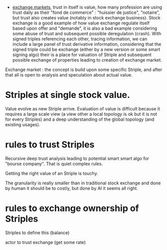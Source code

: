 [hm]: # (+++)
[hm]: # (date = "2015-05-30T12:43:26+01:00")
[hm]: # (draft = true)
[hm]: # (title = "Exchange market in a striple based web of trust")
[hm]: # (+++)



  - [exchange markets](./exchange.md), trust in itself is value, how many profession are using trust daily as their "fond de commerce" : "huissier de justice", "notaire", but trust also creates value (notably in stock exchange business). Stock exchange is a good example of how value exchange regulate itself based upon offer and "demande", it is also a bad example considering some abuse of trust and subsequent possible deregulation (crash). 
  With signed triples referencing each other, tracing information, we can include a large panel of trust derivative information, considering that the signed triple could be exchange (either by a new version or some smart signing algo) their is a place for valuation of Striple and subsequent possible exchange of properties leading to creation of exchange market.

Exchange market : the concept is build upon some specific Striple, and after that all is open to analysis and speculation about actual value.

# Striples at single stock value.

Value evolve as new Striple arrive. Evaluation of value is difficult because it requires a large scale view (a view other a local topology is ok but it is not for every Striples) and a deep understanding of the global topology (and existing usages).



# rules to trust Striples

Recursive deep trust analysis leading to potential smart smart algo for "bourse company". That is quiet complex rules.

Getting the right value of an Striple is touchy.

The granularity is really smaller than in traditional stock exchange and done by human it should be to costly, but done by AI it seems all right.

# rules to exchange ownership of Striples

Striples to define this (balance)

actor to trust exchange (get some rate)



